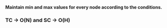 **Maintain min and max values for every node according to the conditions.**
​
### TC -> O(N) and SC -> O(H)
​